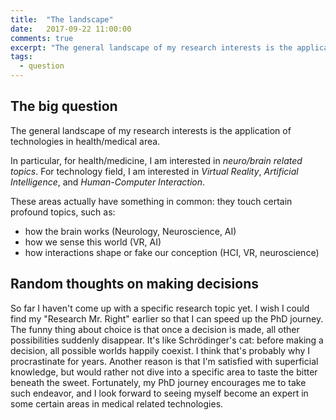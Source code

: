```yaml
---
title:  "The landscape"
date:   2017-09-22 11:00:00
comments: true
excerpt: "The general landscape of my research interests is the application of technologies in health/medical area. "
tags:
  - question
---
```

## The big question
The general landscape of my research interests is the application of technologies in health/medical area. 

In particular, for health/medicine, I am interested in *neuro/brain related topics*. For technology field, I am interested in *Virtual Reality*, *Artificial Intelligence*, and *Human-Computer Interaction*. 

These areas actually have something in common: they touch certain profound topics,  such as:
- how the brain works (Neurology, Neuroscience, AI) 
- how we sense this world (VR, AI)
- how interactions shape or fake our conception (HCI, VR, neuroscience)
 

## Random thoughts on making decisions
So far I haven't come up with a specific research topic yet. I wish I could find my "Research Mr. Right" earlier so that I can speed up the PhD journey. The funny thing about choice is that once a decision is made, all other possibilities suddenly disappear. It's like Schrödinger's cat: before making a decision, all possible worlds happily coexist. I think that's probably why I procrastinate for years. Another reason is that I'm satisfied with superficial knowledge, but would rather not dive into a specific area to taste the bitter beneath the sweet. Fortunately, my PhD journey encourages me to take such endeavor, and I look forward to seeing myself become an expert in some certain areas in medical related technologies.